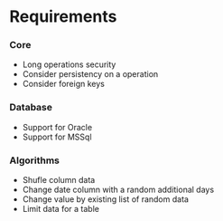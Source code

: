 # Requirements

### Core
- Long operations security
- Consider persistency on a operation
- Consider foreign keys

### Database
- Support for Oracle
- Support for MSSql

### Algorithms
- Shufle column data
- Change date column with a random additional days
- Change value by existing list of random data
- Limit data for a table
